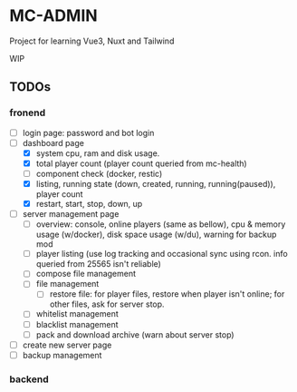 # MC-ADMIN

Project for learning Vue3, Nuxt and Tailwind

WIP

## TODOs

### fronend

- [ ] login page: password and bot login
- [ ] dashboard page
  - [x] system cpu, ram and disk usage.
  - [x] total player count (player count queried from mc-health)
  - [ ] component check (docker, restic)
  - [x] listing, running state (down, created, running, running(paused)), player count
  - [x] restart, start, stop, down, up
- [ ] server management page
  - [ ] overview: console, online players (same as bellow), cpu & memory usage (w/docker), disk space usage (w/du), warning for backup mod
  - [ ] player listing (use log tracking and occasional sync using rcon. info queried from 25565 isn't reliable)
  - [ ] compose file management
  - [ ] file management
    - [ ] restore file: for player files, restore when player isn't online; for other files, ask for server stop.
  - [ ] whitelist management
  - [ ] blacklist management
  - [ ] pack and download archive (warn about server stop)
- [ ] create new server page
- [ ] backup management

### backend

